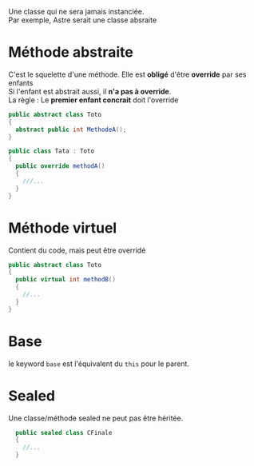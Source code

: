 Une classe qui ne sera jamais instanciée. \
Par exemple, Astre serait une classe absraite

# Méthode abstraite
C'est le squelette d'une méthode. Elle est **obligé** d'être **override** par ses enfants \
Si l'enfant est abstrait aussi, il **n'a pas à override**. \
La règle : Le **premier enfant concrait** doit l'override
```cs
public abstract class Toto
{
  abstract public int MethodeA();
}
```

```cs
public class Tata : Toto
{
  public override methodA()
  {
    ///...
  }
}
```

# Méthode virtuel
Contient du code, mais peut être overridé
```cs
public abstract class Toto
{
  public virtual int methodB()
  {
    //...
  }
}
```

# Base
le keyword `base` est l'équivalent du `this` pour le parent.

# Sealed
Une classe/méthode sealed ne peut pas être héritée.
```cs
  public sealed class CFinale
  {
    //...
  }
```


